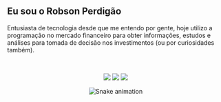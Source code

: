## Eu sou o Robson Perdigão

Entusiasta de tecnologia desde que me entendo por gente, hoje utilizo a programação no mercado financeiro para obter informações, estudos e análises para tomada de decisão nos investimentos (ou por curiosidades também).<br></br>

##

<div align="center"> 
  <a href="https://instagram.com/robson.perdigao" target="_blank"><img src="https://img.shields.io/badge/-Instagram-%23E4405F?style=for-the-badge&logo=instagram&logoColor=white" target="_blank"></a>
  <a href="https://www.linkedin.com/in/robsonperdigao" target="_blank"><img src="https://img.shields.io/badge/-LinkedIn-%230077B5?style=for-the-badge&logo=linkedin&logoColor=white" target="_blank"></a> 
  <a href = "mailto:robson.perdigao@outlook.com"><img src="https://img.shields.io/badge/Email-0078D4?style=for-the-badge&logo=microsoft-outlook&logoColor=white" target="_blank"></a>
 
  ![Snake animation](https://github.com/robsonperdigao/robsonperdigao/blob/output/github-contribution-grid-snake.svg)
 
</div>
